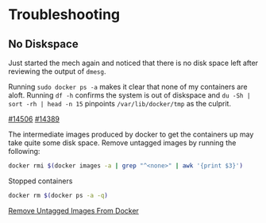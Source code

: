 # Troubleshooting

## No Diskspace
Just started the mech again and noticed that there is no disk space left after
reviewing the output of `dmesg`.

Running `sudo docker ps -a` makes it clear that none of my containers are 
aloft. Running `df -h` confirms the system is out of diskspace and 
`du -Sh | sort -rh | head -n 15` pinpoints `/var/lib/docker/tmp` as the culprit.

[#14506](https://github.com/docker/docker/issues/14506)
[#14389](https://github.com/docker/docker/issues/14389)

The intermediate images produced by docker to get the containers up may take 
quite some disk space. Remove untagged images by running the following:

```bash
docker rmi $(docker images -a | grep "^<none>" | awk '{print $3}')
```

Stopped containers

```bash
docker rm $(docker ps -a -q)
```

[Remove Untagged Images From Docker](http://jimhoskins.com/2013/07/27/remove-untagged-docker-images.html)
